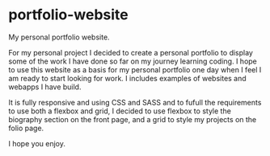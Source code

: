 # portfolio-website
My personal portfolio website.

For my personal project I decided to create a personal portfolio to display some of the work I have done so far on my journey learning coding.
I hope to use this website as a basis for my personal portfolio one day when I feel I am ready to start looking for work. I includes examples of websites and webapps I have build.

It is fully responsive and using CSS and SASS and to fufull the requirements to use both a flexbox and grid, I decided to use flexbox to style the biography section on the front page, and a grid to style my projects on the folio page. 

I hope you enjoy. 
